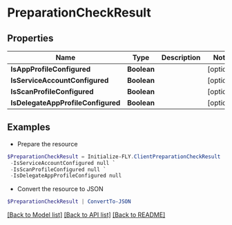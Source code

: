 # PreparationCheckResult
## Properties

Name | Type | Description | Notes
------------ | ------------- | ------------- | -------------
**IsAppProfileConfigured** | **Boolean** |  | [optional] 
**IsServiceAccountConfigured** | **Boolean** |  | [optional] 
**IsScanProfileConfigured** | **Boolean** |  | [optional] 
**IsDelegateAppProfileConfigured** | **Boolean** |  | [optional] 

## Examples

- Prepare the resource
```powershell
$PreparationCheckResult = Initialize-FLY.ClientPreparationCheckResult  -IsAppProfileConfigured null `
 -IsServiceAccountConfigured null `
 -IsScanProfileConfigured null `
 -IsDelegateAppProfileConfigured null
```

- Convert the resource to JSON
```powershell
$PreparationCheckResult | ConvertTo-JSON
```

[[Back to Model list]](../README.md#documentation-for-models) [[Back to API list]](../README.md#documentation-for-api-endpoints) [[Back to README]](../README.md)

